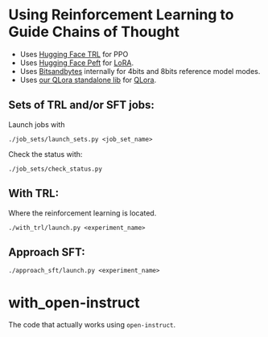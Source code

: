 # Using Reinforcement Learning to Guide Chains of Thought
- Uses [Hugging Face TRL](https://github.com/lvwerra/trl) for PPO
- Uses [Hugging Face Peft](https://github.com/huggingface/peft) for [LoRA](https://arxiv.org/abs/2106.09685).
- Uses [Bitsandbytes](https://github.com/TimDettmers/bitsandbytes) internally for 4bits and 8bits reference model modes.
- Uses [our QLora standalone lib](https://github.com/JulesGM/peft_qlora) for [QLora](https://arxiv.org/abs/2305.14314).


## Sets of TRL and/or SFT jobs:
Launch jobs with

    ./job_sets/launch_sets.py <job_set_name>   

Check the status with:

    ./job_sets/check_status.py

## With TRL:
Where the reinforcement learning is located.

    ./with_trl/launch.py <experiment_name>

## Approach SFT:

    ./approach_sft/launch.py <experiment_name>

# with_open-instruct
The code that actually works using `open-instruct`.